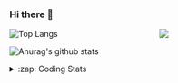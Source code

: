 ### Hi there 👋

<!--
**tao8687/tao8687** is a ✨ _special_ ✨ repository because its `README.md` (this file) appears on your GitHub profile.

Here are some ideas to get you started:

- 🔭 I’m currently working on ...
- 🌱 I’m currently learning ...
- 👯 I’m looking to collaborate on ...
- 🤔 I’m looking for help with ...
- 💬 Ask me about ...
- 📫 How to reach me: ...
- 😄 Pronouns: ...
- ⚡ Fun fact: ...
-->

<img align='right' src="https://media.giphy.com/media/M9gbBd9nbDrOTu1Mqx/giphy.gif" width="240">

  
![Top Langs](https://github-readme-stats.vercel.app/api/top-langs/?username=tao8687&layout=compact&title_color=23238E&text_color=A67D3D)

![Anurag's github stats](https://github-readme-stats.vercel.app/api?username=tao8687&show_icons=true&&text_color=A67D3D&title_color=23238E&show_icons=false&count_private=true&hide=stars)

<details>
  <summary>:zap: Coding Stats</summary>
  <br>
    
<!--START_SECTION:waka-->
![Profile Views](http://img.shields.io/badge/Profile%20Views-0-blue)

**🐱 My GitHub Data** 

> 📦 1.5 MB Used in GitHub's Storage 
 > 
> 🏆 271 Contributions in the Year 2025
 > 
> 🚫 Not Opted to Hire
 > 
> 📜 63 Public Repositories 
 > 
> 🔑 24 Private Repositories 
 > 
**I'm an Early 🐤** 

```text
🌞 Morning                1873 commits        ██████████████████████░░░   89.88 % 
🌆 Daytime                88 commits          █░░░░░░░░░░░░░░░░░░░░░░░░   04.22 % 
🌃 Evening                119 commits         █░░░░░░░░░░░░░░░░░░░░░░░░   05.71 % 
🌙 Night                  4 commits           ░░░░░░░░░░░░░░░░░░░░░░░░░   00.19 % 
```
📅 **I'm Most Productive on Wednesday** 

```text
Monday                   299 commits         ████░░░░░░░░░░░░░░░░░░░░░   14.35 % 
Tuesday                  284 commits         ███░░░░░░░░░░░░░░░░░░░░░░   13.63 % 
Wednesday                354 commits         ████░░░░░░░░░░░░░░░░░░░░░   16.99 % 
Thursday                 280 commits         ███░░░░░░░░░░░░░░░░░░░░░░   13.44 % 
Friday                   296 commits         ████░░░░░░░░░░░░░░░░░░░░░   14.20 % 
Saturday                 290 commits         ███░░░░░░░░░░░░░░░░░░░░░░   13.92 % 
Sunday                   281 commits         ███░░░░░░░░░░░░░░░░░░░░░░   13.48 % 
```


📊 **This Week I Spent My Time On** 

```text
🕑︎ Time Zone: Asia/Shanghai

💬 Programming Languages: 
Bash                     4 hrs 24 mins       ████████████░░░░░░░░░░░░░   48.67 % 
YAML                     2 hrs 5 mins        ██████░░░░░░░░░░░░░░░░░░░   23.08 % 
Markdown                 53 mins             ██░░░░░░░░░░░░░░░░░░░░░░░   09.84 % 
JavaScript               40 mins             ██░░░░░░░░░░░░░░░░░░░░░░░   07.51 % 
Other                    36 mins             ██░░░░░░░░░░░░░░░░░░░░░░░   06.68 % 

🔥 Editors: 
VS Code                  9 hrs 3 mins        █████████████████████████   100.00 % 

🐱‍💻 Projects: 
transitive               8 hrs 8 mins        ██████████████████████░░░   89.82 % 
yunji                    47 mins             ██░░░░░░░░░░░░░░░░░░░░░░░   08.75 % 
icart_mini_driver_ws     4 mins              ░░░░░░░░░░░░░░░░░░░░░░░░░   00.78 % 
get_jobs                 3 mins              ░░░░░░░░░░░░░░░░░░░░░░░░░   00.65 % 

💻 Operating System: 
Linux                    9 hrs 3 mins        █████████████████████████   100.00 % 
```

**I Mostly Code in C++** 

```text
C++                      10 repos            ████████░░░░░░░░░░░░░░░░░   32.26 % 
Python                   8 repos             ██████░░░░░░░░░░░░░░░░░░░   25.81 % 
JavaScript               2 repos             ██░░░░░░░░░░░░░░░░░░░░░░░   06.45 % 
Batchfile                1 repo              █░░░░░░░░░░░░░░░░░░░░░░░░   03.23 % 
HTML                     1 repo              █░░░░░░░░░░░░░░░░░░░░░░░░   03.23 % 
```



**Timeline**

![Lines of Code chart](https://raw.githubusercontent.com/tao8687/tao8687/master/assets/bar_graph.png)


 Last Updated on 28/09/2025 01:54:56 UTC
<!--END_SECTION:waka-->
</details>
